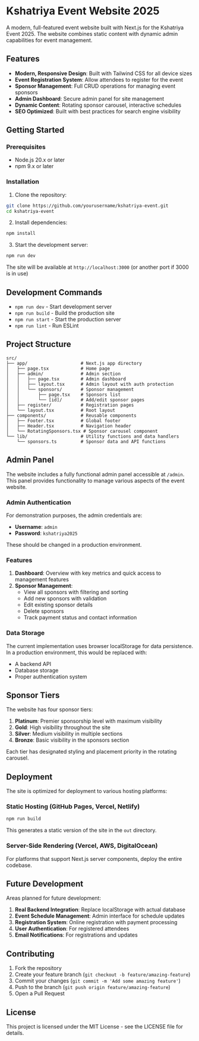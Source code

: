 # Kshatriya Event Website 2025

A modern, full-featured event website built with Next.js for the Kshatriya Event 2025. The website combines static content with dynamic admin capabilities for event management.

## Features

- **Modern, Responsive Design**: Built with Tailwind CSS for all device sizes
- **Event Registration System**: Allow attendees to register for the event
- **Sponsor Management**: Full CRUD operations for managing event sponsors
- **Admin Dashboard**: Secure admin panel for site management
- **Dynamic Content**: Rotating sponsor carousel, interactive schedules
- **SEO Optimized**: Built with best practices for search engine visibility

## Getting Started

### Prerequisites

- Node.js 20.x or later
- npm 9.x or later

### Installation

1. Clone the repository:
```bash
git clone https://github.com/yourusername/kshatriya-event.git
cd kshatriya-event
```

2. Install dependencies:
```bash
npm install
```

3. Start the development server:
```bash
npm run dev
```

The site will be available at `http://localhost:3000` (or another port if 3000 is in use)

## Development Commands

- `npm run dev` - Start development server
- `npm run build` - Build the production site
- `npm run start` - Start the production server
- `npm run lint` - Run ESLint

## Project Structure

```
src/
├── app/                    # Next.js app directory
│   ├── page.tsx            # Home page
│   ├── admin/              # Admin section
│   │   ├── page.tsx        # Admin dashboard
│   │   ├── layout.tsx      # Admin layout with auth protection
│   │   └── sponsors/       # Sponsor management
│   │       ├── page.tsx    # Sponsors list
│   │       └── [id]/       # Add/edit sponsor pages
│   ├── register/           # Registration pages
│   └── layout.tsx          # Root layout
├── components/             # Reusable components
│   ├── Footer.tsx          # Global footer
│   ├── Header.tsx          # Navigation header
│   └── RotatingSponsors.tsx # Sponsor carousel component
└── lib/                    # Utility functions and data handlers
    └── sponsors.ts         # Sponsor data and API functions
```

## Admin Panel

The website includes a fully functional admin panel accessible at `/admin`. This panel provides functionality to manage various aspects of the event website.

### Admin Authentication

For demonstration purposes, the admin credentials are:
- **Username**: `admin`
- **Password**: `kshatriya2025`

These should be changed in a production environment.

### Features

1. **Dashboard**: Overview with key metrics and quick access to management features
2. **Sponsor Management**:
   - View all sponsors with filtering and sorting
   - Add new sponsors with validation
   - Edit existing sponsor details
   - Delete sponsors
   - Track payment status and contact information

### Data Storage

The current implementation uses browser localStorage for data persistence. In a production environment, this would be replaced with:
- A backend API
- Database storage
- Proper authentication system

## Sponsor Tiers

The website has four sponsor tiers:

1. **Platinum**: Premier sponsorship level with maximum visibility
2. **Gold**: High visibility throughout the site
3. **Silver**: Medium visibility in multiple sections
4. **Bronze**: Basic visibility in the sponsors section

Each tier has designated styling and placement priority in the rotating carousel.

## Deployment

The site is optimized for deployment to various hosting platforms:

### Static Hosting (GitHub Pages, Vercel, Netlify)

```bash
npm run build
```

This generates a static version of the site in the `out` directory.

### Server-Side Rendering (Vercel, AWS, DigitalOcean)

For platforms that support Next.js server components, deploy the entire codebase.

## Future Development

Areas planned for future development:

1. **Real Backend Integration**: Replace localStorage with actual database
2. **Event Schedule Management**: Admin interface for schedule updates
3. **Registration System**: Online registration with payment processing
4. **User Authentication**: For registered attendees
5. **Email Notifications**: For registrations and updates

## Contributing

1. Fork the repository
2. Create your feature branch (`git checkout -b feature/amazing-feature`)
3. Commit your changes (`git commit -m 'Add some amazing feature'`)
4. Push to the branch (`git push origin feature/amazing-feature`)
5. Open a Pull Request

## License

This project is licensed under the MIT License - see the LICENSE file for details.
